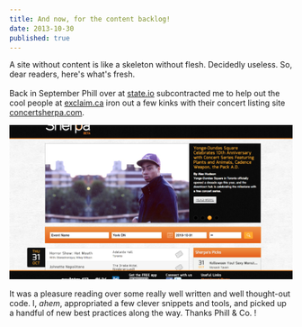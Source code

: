 ```yaml
---
title: And now, for the content backlog!
date: 2013-10-30
published: true
---
```


A site without content is like a skeleton without flesh. Decidedly useless. So, dear readers, here's what's fresh.
<br/>
<br/>
Back in September Phill over at [state.io](http://state.io/) subcontracted me to help out the cool people at [exclaim.ca](http://exclaim.ca/) iron out a few kinks with their concert listing site [concertsherpa.com](http://concertsherpa.com/).

![ConcertSherpa](images/concertsherpa.png)

It was a pleasure reading over some really well written and well thought-out code. I, *ahem*, appropriated a few clever snippets and tools, and picked up a handful of new best practices along the way. Thanks Phill & Co. !

